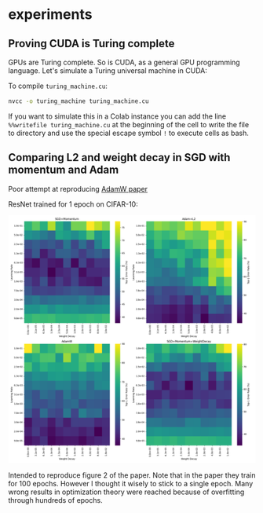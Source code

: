 # experiments

## Proving CUDA is Turing complete
GPUs are Turing complete. So is CUDA, as a general GPU programming language. Let's simulate a Turing universal machine in CUDA:

To compile `turing_machine.cu`:
```bash
nvcc -o turing_machine turing_machine.cu
```

If you want to simulate this in a Colab instance you can add the line `%%writefile turing_machine.cu` at the beginning of the cell to write the file to directory and use the special escape symbol `!` to execute cells as bash.

## Comparing L2 and weight decay in SGD with momentum and Adam

Poor attempt at reproducing [AdamW paper](https://arxiv.org/pdf/1711.05101)

ResNet trained for 1 epoch on CIFAR-10:

![results](optimizer_comparison.png)

Intended to reproduce figure 2 of the paper. Note that in the paper they train for 100 epochs. However I thought it wisely to stick to a single epoch. Many wrong results in optimization theory were reached because of overfitting through hundreds of epochs.